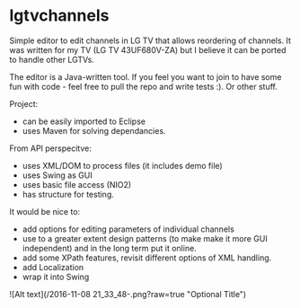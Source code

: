 # lgtvchannels

Simple editor to edit channels in LG TV that allows reordering of channels. It was written for my TV (LG TV 43UF680V-ZA) but I believe it can be ported to handle other LGTVs.

The editor is a Java-written tool. If you feel you want to join to have some fun with code - feel free to pull the repo and write tests :). Or other stuff.

Project:
 - can be easily imported to Eclipse
 - uses Maven for solving dependancies.

From API perspecitve:
 - uses XML/DOM to process files (it includes demo file)
 - uses Swing as GUI
 - uses basic file access (NIO2)
 - has structure for testing.
  
It would be nice to:
 - add options for editing parameters of individual channels
 - use to a greater extent design patterns (to make make it more GUI independent)
   and in the long term put it online.
 - add some XPath features, revisit different options of XML handling.
 - add Localization
 - wrap it into Swing

![Alt text](/2016-11-08 21_33_48-.png?raw=true "Optional Title")

